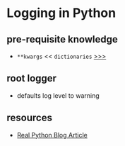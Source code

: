 # Logging in Python

## pre-requisite knowledge

- `**kwargs` << `dictionaries` [>>>](./ex_kwargs.py)

## root logger

- defaults log level to warning

## resources

- [Real Python Blog Article](https://realpython.com/python-logging/)